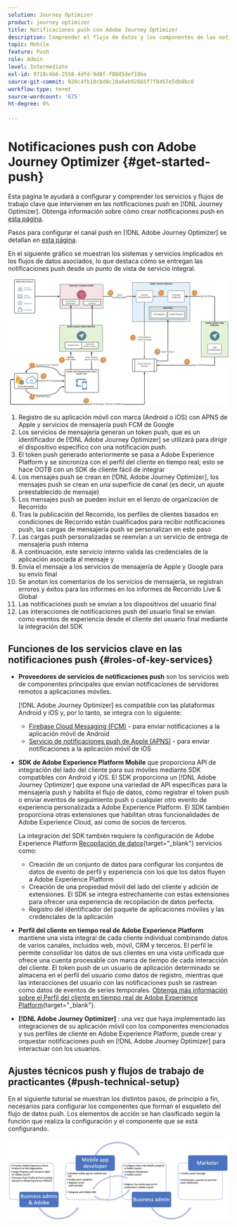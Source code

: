 ```yaml
---
solution: Journey Optimizer
product: journey optimizer
title: Notificaciones push con Adobe Journey Optimizer
description: Comprender el flujo de datos y los componentes de las notificaciones push
topic: Mobile
feature: Push
role: Admin
level: Intermediate
exl-id: 9718c4b6-2558-4dfd-9d8f-f8845def19ba
source-git-commit: 020c4fb18cbd0c10a6eb92865f7f0457e5db8bc0
workflow-type: tm+mt
source-wordcount: '675'
ht-degree: 8%

---
```


# Notificaciones push con Adobe Journey Optimizer {#get-started-push}

Esta página le ayudará a configurar y comprender los servicios y flujos de trabajo clave que intervienen en las notificaciones push en [!DNL Journey Optimizer]. Obtenga información sobre cómo crear notificaciones push en [esta página](create-push.md).

Pasos para configurar el canal push en [!DNL Adobe Journey Optimizer] se detallan en [esta página](push-configuration.md).

En el siguiente gráfico se muestran los sistemas y servicios implicados en los flujos de datos asociados, lo que destaca cómo se entregan las notificaciones push desde un punto de vista de servicio integral.

![](assets/push-flow.png)

1. Registro de su aplicación móvil con marca (Android o iOS) con APNS de Apple y servicios de mensajería push FCM de Google
1. Los servicios de mensajería generan un token push, que es un identificador de [!DNL Adobe Journey Optimizer] se utilizará para dirigir el dispositivo específico con una notificación push.
1. El token push generado anteriormente se pasa a Adobe Experience Platform y se sincroniza con el perfil del cliente en tiempo real; esto se hace OOTB con un SDK de cliente fácil de integrar
1. Los mensajes push se crean en [!DNL Adobe Journey Optimizer], los mensajes push se crean en una superficie de canal (es decir, un ajuste preestablecido de mensaje)
1. Los mensajes push se pueden incluir en el lienzo de organización de Recorrido
1. Tras la publicación del Recorrido, los perfiles de clientes basados en condiciones de Recorrido están cualificados para recibir notificaciones push, las cargas de mensajería push se personalizan en este paso
1. Las cargas push personalizadas se reenvían a un servicio de entrega de mensajería push interna
1. A continuación, este servicio interno valida las credenciales de la aplicación asociada al mensaje y
1. Envía el mensaje a los servicios de mensajería de Apple y Google para su envío final
1. Se anotan los comentarios de los servicios de mensajería, se registran errores y éxitos para los informes en los informes de Recorrido Live &amp; Global
1. Las notificaciones push se envían a los dispositivos del usuario final
1. Las interacciones de notificaciones push del usuario final se envían como eventos de experiencia desde el cliente del usuario final mediante la integración del SDK

## Funciones de los servicios clave en las notificaciones push {#roles-of-key-services}

* **Proveedores de servicios de notificaciones push** son los servicios web de componentes principales que envían notificaciones de servidores remotos a aplicaciones móviles.

   [!DNL Adobe Journey Optimizer]  es compatible con las plataformas Android y iOS y, por lo tanto, se integra con lo siguiente:
   * [Firebase Cloud Messaging (FCM)](https://firebase.google.com/docs/cloud-messaging) - para enviar notificaciones a la aplicación móvil de Android
   * [Servicio de notificaciones push de Apple (APNS)](https://developer.apple.com/library/archive/documentation/NetworkingInternet/Conceptual/RemoteNotificationsPG/APNSOverview.html) - para enviar notificaciones a la aplicación móvil de iOS

* **SDK de Adobe Experience Platform Mobile** que proporciona API de integración del lado del cliente para sus móviles mediante SDK compatibles con Android y iOS. El SDK proporciona un [!DNL Adobe Journey Optimizer] que expone una variedad de API específicas para la mensajería push y habilita el flujo de datos, como registrar el token push o enviar eventos de seguimiento push o cualquier otro evento de experiencia personalizada a Adobe Experience Platform. El SDK también proporciona otras extensiones que habilitan otras funcionalidades de Adobe Experience Cloud, así como de socios de terceros.

   La integración del SDK también requiere la configuración de Adobe Experience Platform [Recopilación de datos](https://experienceleague.adobe.com/docs/experience-platform/tags/home.html?lang=es){target="_blank"} servicios como:

   * Creación de un conjunto de datos para configurar los conjuntos de datos de evento de perfil y experiencia con los que los datos fluyen a Adobe Experience Platform
   * Creación de una propiedad móvil del lado del cliente y adición de extensiones. El SDK se integra estrechamente con estas extensiones para ofrecer una experiencia de recopilación de datos perfecta.
   * Registro del identificador del paquete de aplicaciones móviles y las credenciales de la aplicación

* **Perfil del cliente en tiempo real de Adobe Experience Platform**  mantiene una vista integral de cada cliente individual combinando datos de varios canales, incluidos web, móvil, CRM y terceros. El perfil le permite consolidar los datos de sus clientes en una vista unificada que ofrece una cuenta procesable con marca de tiempo de cada interacción del cliente. El token push de un usuario de aplicación determinado se almacena en el perfil del usuario como datos de registro, mientras que las interacciones del usuario con las notificaciones push se rastrean como datos de eventos de series temporales. [Obtenga más información sobre el Perfil del cliente en tiempo real de Adobe Experience Platform](https://experienceleague.adobe.com/docs/experience-platform/profile/home.html?lang=es){target="_blank"}.

* **[!DNL Adobe Journey Optimizer]** : una vez que haya implementado las integraciones de su aplicación móvil con los componentes mencionados y sus perfiles de cliente en Adobe Experience Platform, puede crear y orquestar notificaciones push en [!DNL Adobe Journey Optimizer] para interactuar con los usuarios.

## Ajustes técnicos push y flujos de trabajo de practicantes {#push-technical-setup}

En el siguiente tutorial se muestran los distintos pasos, de principio a fin, necesarios para configurar los componentes que forman el esqueleto del flujo de datos push. Los elementos de acción se han clasificado según la función que realiza la configuración y el componente que se está configurando.

![](assets/user-flow.png)
